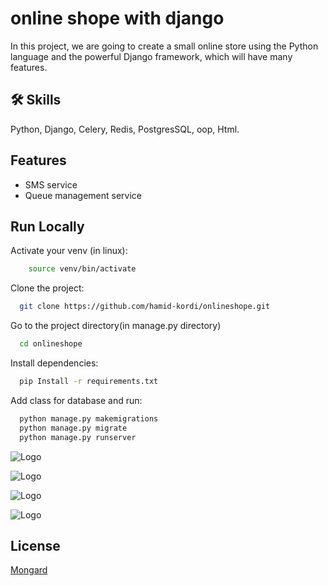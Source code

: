 
# online shope with django 

In this project, we are going to create a small online store using the Python language and the powerful Django framework, which will have many features.


## 🛠 Skills
Python, Django, Celery, Redis, PostgresSQL, oop, Html.


## Features

- SMS service
- Queue management service



## Run Locally

Activate your venv (in linux):

```bash
    source venv/bin/activate
```
Clone the project:

```bash
  git clone https://github.com/hamid-kordi/onlineshope.git
```

Go to the project directory(in manage.py directory)

```bash
  cd onlineshope
```

Install dependencies:

```bash
  pip Install -r requirements.txt
```

Add class for database and run:

```bash
  python manage.py makemigrations
  python manage.py migrate
  python manage.py runserver
```




![Logo](https://www.djangoproject.com/m/img/logos/django-logo-negative.svg?w=50&h=50)



![Logo](https://g2tech.co/content/images/2023/05/python-celery-1.png?w=5&h=5)

![Logo](https://1000logos.net/wp-content/uploads/2020/08/Redis-Logo.png?w=5&h=5)


![Logo](https://btech.id/media/images/Page/2023/04/05/postgresql-logo-1-350x220-90992449?w=5&h=5)


## License

[Mongard](https://www.mongard.ir/)

